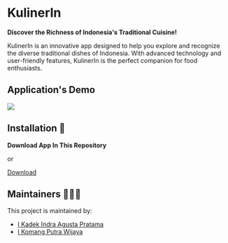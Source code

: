# KulinerIn
**Discover the Richness of Indonesia's Traditional Cuisine!**

KulinerIn is an innovative app designed to help you explore and recognize the diverse traditional dishes of Indonesia. With advanced technology and user-friendly features, KulinerIn is the perfect companion for food enthusiasts.

## Application's Demo
[![](https://youtube.com/shorts/eLrhTtitvE8?si=w47hrTSClyDTNkBg)](https://youtube.com/shorts/eLrhTtitvE8?si=w47hrTSClyDTNkBg)

## Installation 🔨
**Download App In This Repository**

or

[Download](https://github.com/Kulinerin-Bangkit-Team-2024/Mobile-Development/releases/download/beta/kuliner-in.apk)

## Maintainers 🧑‍🤝‍🧑
This project is maintained by:
* [I Kadek Indra Agusta Pratama](https://github.com/dduuddeekk)
* [I Komang Putra Wijaya](https://github.com/ikmgputrawijaya)
